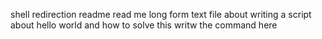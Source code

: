  shell redirection readme
read me long form text file about writing a script about hello world and how to solve this writw the command here
